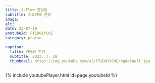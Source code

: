 ```yaml
---
title: J-Flow 찬양팀
subtitle: 수요예배 찬양
image:
alt:
date: 23-07-19
youtubeId: Ff1D81YCUE
category: praise

caption:
  title: 경배와 찬양
  subtitle: 2023. 7. 19
  thumbnail: https://img.youtube.com/vi/Ff1D81YCUE/hqdefault.jpg
---
```


{% include youtubePlayer.html id=page.youtubeId %}
